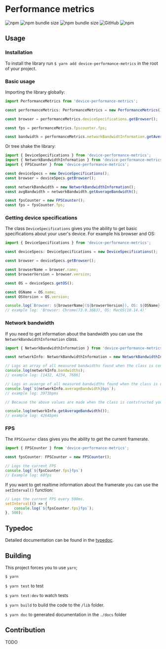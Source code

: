 # Performance metrics

![npm](https://img.shields.io/npm/v/device-performance-metrics.svg)
![npm bundle size](https://img.shields.io/bundlephobia/min/device-performance-metrics.svg)
![npm bundle size](https://img.shields.io/bundlephobia/minzip/device-performance-metrics.svg)
![GitHub](https://img.shields.io/github/license/MickJasker/performance-metrics.svg)
![npm](https://img.shields.io/npm/dt/device-performance-metrics.svg)


## Usage

### Installation

To install the library run `$ yarn add device-performance-metrics` in the root of your project.

### Basic usage

Importing the library globally:

```typescript
import PerformanceMetrics from 'device-performance-metrics';

const performanceMetrics: PerformanceMetrics = new PerformanceMetrics();

const browser = performanceMetrics.deviceSpecifications.getBrowser();

const fps = performanceMetrics.fpscounter.fps;

const bandwidth = performanceMetrics.networkBandwidtInformation.getAverageBandwidth();
```

Or tree shake the library:

```typescript
import { DeviceSpecifications } from 'device-performance-metrics';
import { NetworkBandwidthInformation } from 'device-performance-metrics';
import { FPSCounter } from 'device-performance-metrics';

const deviceSpecs = new DeviceSpecifications();
const browser = deviceSpecs.getBrowser();

const networkBandwidth = new NetworkBandwidthInformation();
const avgBandwidth = networkBandwidth.getAverageBandwidth();

const fpsCounter = new FPSCounter();
const fps = fpsCounter.fps;
```

### Getting device specifications
The class `DeviceSpecifications` gives you the ability to get basic specifications about your user's device. For example his browser and OS:

```typescript
import { DeviceSpecifications } from 'device-performance-metrics';

const deviceSpecs: DeviceSpecifications = new DeviceSpecifications();

const browser = deviceSpecs.getBrowser();

const browserName = browser.name;
const browserVersion = browser.version;

const OS = deviceSpecs.getOS();

const OSName = OS.name;
const OSVersion = OS.version;

console.log(`Browser: ${browserName}(${browserVersion}), OS: ${OSName}(${OSVersion})`);
// example log: 'Browser: Chrome(73.0.3683), OS: MacOS(10.14.4)'
```

### Network bandwidth
If you need to get information about the bandwidth you can use the `NetworkBandwidthInformation` class.

```typescript
import { NetworkBandwidthInformation } from 'device-performance-metrics';

const networkInfo: NetworkBandwidthInformation = new NetworkBandwidthInformation();

// Logs an array of all measured bandwidths found when the class is contstructed
console.log(networkInfo.bandwidths);
// example log: [1432, 4234, 7686]

// Logs an avaerge of all measured bandwidths found when the class is contstructed
console.log(`${networkInfo.averageBandwidth}bps`);
// example log: 3973bpms

// Because the above values are made when the class is contstructed you also directly trigger the functions that get the data, for example:

console.log(networkInfo.getAverageBandwidth());
// example log: 4264bpms
```

### FPS
The `FPSCounter` class gives you the ability to get the current framerate.

```typescript
import { FPSCounter } from 'device-performance-metrics';

const fpsCounter: FPSCounter = new FPSCounter();

// Logs the current FPS
console.log(`${fpsCounter.fps}fps`)
// Example log: 60fps
```
If you want to get realtime information about the framerate you can use the `setInterval()` function:

```typescript
// Logs the current FPS every 500ms.
setInterval(() => {
    console.log(`${fpsCounter.fps}fps`);
}, 500);
```


## Typedoc

Detailed documentation can be found in the [typedoc](https://mickjasker.github.io/performance-metrics/).

## Building
This project forces you to use `yarn`;

`$ yarn`

`$ yarn test` to test

`$ yarn test:dev` to watch tests

`$ yarn build` to build the code to the `/lib` folder.

`$ yarn doc` to generated documentation in the `./docs` folder

## Contribution

TODO
